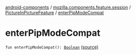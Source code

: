 [android-components](../../index.md) / [mozilla.components.feature.session](../index.md) / [PictureInPictureFeature](index.md) / [enterPipModeCompat](./enter-pip-mode-compat.md)

# enterPipModeCompat

`fun enterPipModeCompat(): `[`Boolean`](https://kotlinlang.org/api/latest/jvm/stdlib/kotlin/-boolean/index.html) [(source)](https://github.com/mozilla-mobile/android-components/blob/master/components/feature/session/src/main/java/mozilla/components/feature/session/PictureInPictureFeature.kt#L45)